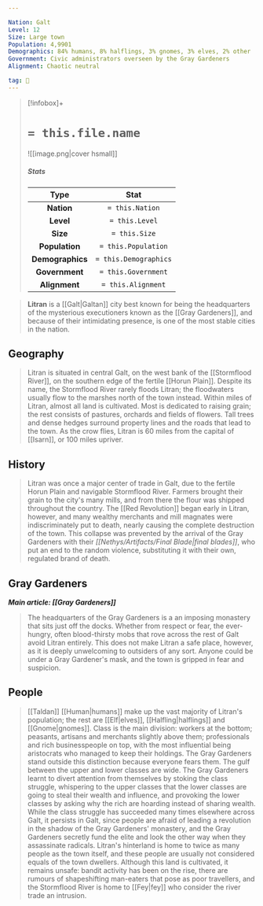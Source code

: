 ```yaml
---

Nation: Galt
Level: 12
Size: Large town
Population: 4,9901
Demographics: 84% humans, 8% halflings, 3% gnomes, 3% elves, 2% other
Government: Civic administrators overseen by the Gray Gardeners
Alignment: Chaotic neutral

tag: 🌃
---
```


> [!infobox]+
> #  `= this.file.name`
> ![[image.png|cover hsmall]]
> ##### Stats
> Type | Stat |
> :---:|:---:|
> **Nation** | `= this.Nation` |
> **Level** | `= this.Level` |
> **Size** | `= this.Size` |
> **Population** | `= this.Population` |
> **Demographics** | `= this.Demographics` |
> **Government** | `= this.Government` |
> **Alignment** | `= this.Alignment` |



> **Litran** is a [[Galt|Galtan]] city best known for being the headquarters of the mysterious executioners known as the [[Gray Gardeners]], and because of their intimidating presence, is one of the most stable cities in the nation.



## Geography

> Litran is situated in central Galt, on the west bank of the [[Stormflood River]], on the southern edge of the fertile [[Horun Plain]]. Despite its name, the Stormflood River rarely floods Litran; the floodwaters usually flow to the marshes north of the town instead.
> Within miles of Litran, almost all land is cultivated. Most is dedicated to raising grain; the rest consists of pastures, orchards and fields of flowers. Tall trees and dense hedges surround property lines and the roads that lead to the town.
> As the crow flies, Litran is 60 miles from the capital of [[Isarn]], or 100 miles upriver.


## History

> Litran was once a major center of trade in Galt, due to the fertile Horun Plain and navigable Stormflood River. Farmers brought their grain to the city's many mills, and from there the flour was shipped throughout the country. The [[Red Revolution]] began early in Litran, however, and many wealthy merchants and mill magnates were indiscriminately put to death, nearly causing the complete destruction of the town. This collapse was prevented by the arrival of the Gray Gardeners with their *[[Nethys/Artifacts/Final Blade|final blades]]*, who put an end to the random violence, substituting it with their own, regulated brand of death.


## Gray Gardeners

***Main article: [[Gray Gardeners]]***
> The headquarters of the Gray Gardeners is a an imposing monastery that sits just off the docks. Whether from respect or fear, the ever-hungry, often blood-thirsty mobs that rove across the rest of Galt avoid Litran entirely. This does not make Litran a safe place, however, as it is deeply unwelcoming to outsiders of any sort. Anyone could be under a Gray Gardener's mask, and the town is gripped in fear and suspicion.


## People

> [[Taldan]] [[Human|humans]] make up the vast majority of Litran's population; the rest are [[Elf|elves]], [[Halfling|halflings]] and [[Gnome|gnomes]]. Class is the main division: workers at the bottom; peasants, artisans and merchants slightly above them; professionals and rich businesspeople on top, with the most influential being aristocrats who managed to keep their holdings. The Gray Gardeners stand outside this distinction because everyone fears them.
> The gulf between the upper and lower classes are wide. The Gray Gardeners learnt to divert attention from themselves by stoking the class struggle, whispering to the upper classes that the lower classes are going to steal their wealth and influence, and provoking the lower classes by asking why the rich are hoarding instead of sharing wealth. While the class struggle has succeeded many times elsewhere across Galt, it persists in Galt, since people are afraid of leading a revolution in the shadow of the Gray Gardeners' monastery, and the Gray Gardeners secretly fund the elite and look the other way when they assassinate radicals.
> Litran's hinterland is home to twice as many people as the town itself, and these people are usually not considered equals of the town dwellers. Although this land is cultivated, it remains unsafe: bandit activity has been on the rise, there are rumours of shapeshifting man-eaters that pose as poor travellers, and the Stormflood River is home to [[Fey|fey]] who consider the river trade an intrusion.









